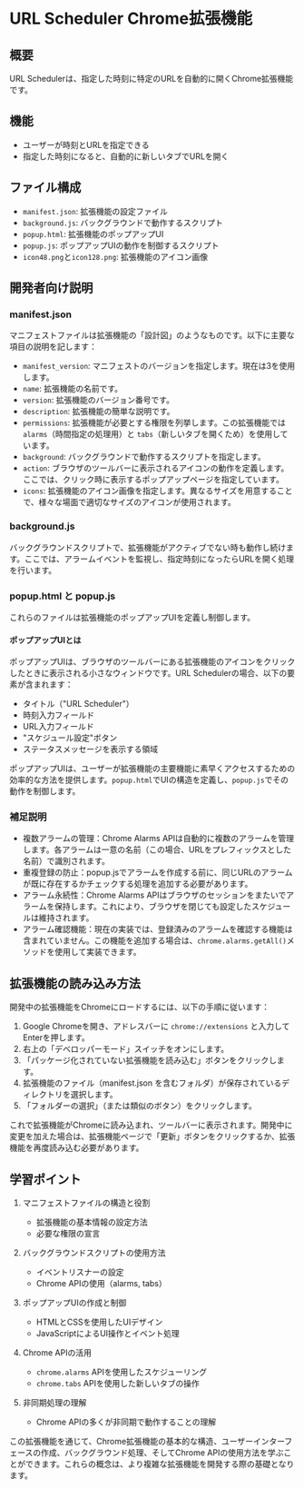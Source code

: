 # URL Scheduler Chrome拡張機能

## 概要
URL Schedulerは、指定した時刻に特定のURLを自動的に開くChrome拡張機能です。

## 機能
- ユーザーが時刻とURLを指定できる
- 指定した時刻になると、自動的に新しいタブでURLを開く

## ファイル構成
- `manifest.json`: 拡張機能の設定ファイル
- `background.js`: バックグラウンドで動作するスクリプト
- `popup.html`: 拡張機能のポップアップUI
- `popup.js`: ポップアップUIの動作を制御するスクリプト
- `icon48.png`と`icon128.png`: 拡張機能のアイコン画像

## 開発者向け説明

### manifest.json
マニフェストファイルは拡張機能の「設計図」のようなものです。以下に主要な項目の説明を記します：

- `manifest_version`: マニフェストのバージョンを指定します。現在は3を使用します。
- `name`: 拡張機能の名前です。
- `version`: 拡張機能のバージョン番号です。
- `description`: 拡張機能の簡単な説明です。
- `permissions`: 拡張機能が必要とする権限を列挙します。この拡張機能では `alarms`（時間指定の処理用）と `tabs`（新しいタブを開くため）を使用しています。
- `background`: バックグラウンドで動作するスクリプトを指定します。
- `action`: ブラウザのツールバーに表示されるアイコンの動作を定義します。ここでは、クリック時に表示するポップアップページを指定しています。
- `icons`: 拡張機能のアイコン画像を指定します。異なるサイズを用意することで、様々な場面で適切なサイズのアイコンが使用されます。

### background.js
バックグラウンドスクリプトで、拡張機能がアクティブでない時も動作し続けます。ここでは、アラームイベントを監視し、指定時刻になったらURLを開く処理を行います。

### popup.html と popup.js
これらのファイルは拡張機能のポップアップUIを定義し制御します。

#### ポップアップUIとは
ポップアップUIは、ブラウザのツールバーにある拡張機能のアイコンをクリックしたときに表示される小さなウィンドウです。URL Schedulerの場合、以下の要素が含まれます：

- タイトル（"URL Scheduler"）
- 時刻入力フィールド
- URL入力フィールド
- "スケジュール設定"ボタン
- ステータスメッセージを表示する領域

ポップアップUIは、ユーザーが拡張機能の主要機能に素早くアクセスするための効率的な方法を提供します。`popup.html`でUIの構造を定義し、`popup.js`でその動作を制御します。

### 補足説明
- 複数アラームの管理：Chrome Alarms APIは自動的に複数のアラームを管理します。各アラームは一意の名前（この場合、URLをプレフィックスとした名前）で識別されます。
- 重複登録の防止：popup.jsでアラームを作成する前に、同じURLのアラームが既に存在するかチェックする処理を追加する必要があります。
- アラーム永続性：Chrome Alarms APIはブラウザのセッションをまたいでアラームを保持します。これにより、ブラウザを閉じても設定したスケジュールは維持されます。
- アラーム確認機能：現在の実装では、登録済みのアラームを確認する機能は含まれていません。この機能を追加する場合は、`chrome.alarms.getAll()`メソッドを使用して実装できます。

## 拡張機能の読み込み方法
開発中の拡張機能をChromeにロードするには、以下の手順に従います：

1. Google Chromeを開き、アドレスバーに `chrome://extensions` と入力してEnterを押します。
2. 右上の「デベロッパーモード」スイッチをオンにします。
3. 「パッケージ化されていない拡張機能を読み込む」ボタンをクリックします。
4. 拡張機能のファイル（manifest.json を含むフォルダ）が保存されているディレクトリを選択します。
5. 「フォルダーの選択」（または類似のボタン）をクリックします。

これで拡張機能がChromeに読み込まれ、ツールバーに表示されます。開発中に変更を加えた場合は、拡張機能ページで「更新」ボタンをクリックするか、拡張機能を再度読み込む必要があります。

## 学習ポイント
1. マニフェストファイルの構造と役割
   - 拡張機能の基本情報の設定方法
   - 必要な権限の宣言

2. バックグラウンドスクリプトの使用方法
   - イベントリスナーの設定
   - Chrome APIの使用（alarms, tabs）

3. ポップアップUIの作成と制御
   - HTMLとCSSを使用したUIデザイン
   - JavaScriptによるUI操作とイベント処理

4. Chrome APIの活用
   - `chrome.alarms` APIを使用したスケジューリング
   - `chrome.tabs` APIを使用した新しいタブの操作

5. 非同期処理の理解
   - Chrome APIの多くが非同期で動作することの理解

この拡張機能を通じて、Chrome拡張機能の基本的な構造、ユーザーインターフェースの作成、バックグラウンド処理、そしてChrome APIの使用方法を学ぶことができます。これらの概念は、より複雑な拡張機能を開発する際の基礎となります。

